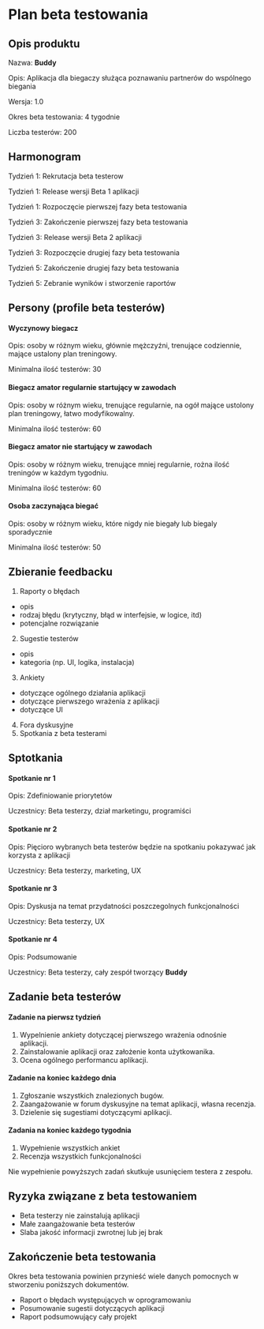 # Plan beta testowania

## Opis produktu

Nazwa: **Buddy**

Opis: Aplikacja dla biegaczy służąca poznawaniu
partnerów do wspólnego biegania

Wersja: 1.0

Okres beta testowania: 4 tygodnie

Liczba testerów: 200

## Harmonogram

Tydzień 1: Rekrutacja beta testerow

Tydzień 1: Release wersji Beta 1 aplikacji

Tydzień 1: Rozpoczęcie pierwszej fazy beta testowania

Tydzień 3: Zakończenie pierwszej fazy beta testowania

Tydzień 3: Release wersji Beta 2 aplikacji

Tydzień 3: Rozpoczęcie drugiej fazy beta testowania

Tydzień 5: Zakończenie drugiej fazy beta testowania

Tydzień 5: Zebranie wyników i stworzenie raportów

## Persony (profile beta testerów)

#### Wyczynowy biegacz

Opis: osoby w różnym wieku, głównie mężczyźni, trenujące codziennie, mające ustalony plan treningowy.

Minimalna ilość testerów: 30

#### Biegacz amator regularnie startujący w zawodach

Opis: osoby w różnym wieku, trenujące regularnie, na ogół mające ustolony plan treningowy, łatwo modyfikowalny.

Minimalna ilość testerów: 60

#### Biegacz amator nie startujący w zawodach

Opis: osoby w różnym wieku, trenujące mniej regularnie, rożna ilość treningów w każdym tygodniu.

Minimalna ilość testerów: 60

#### Osoba zaczynająca biegać

Opis: osoby w różnym wieku, które nigdy nie biegały lub biegaly sporadycznie

Minimalna ilość testerów: 50

## Zbieranie feedbacku

1. Raporty o błędach

* opis
* rodzaj błędu (krytyczny, błąd w interfejsie, w logice, itd)
* potencjalne rozwiązanie

2. Sugestie testerów

* opis
* kategoria (np. UI, logika, instalacja)

3. Ankiety

* dotyczące ogólnego działania aplikacji
* dotyczące pierwszego wrażenia z aplikacji
* dotyczące UI

4. Fora dyskusyjne
5. Spotkania z beta testerami

## Sptotkania

#### Spotkanie nr 1

Opis: Zdefiniowanie priorytetów

Uczestnicy: Beta testerzy, dział marketingu, programiści

#### Spotkanie nr 2

Opis: Pięcioro wybranych beta testerów będzie na spotkaniu pokazywać jak korzysta z aplikacji

Uczestnicy: Beta testerzy, marketing, UX

#### Spotkanie nr 3

Opis: Dyskusja na temat przydatności poszczegolnych funkcjonalności

Uczestnicy: Beta testerzy, UX

#### Spotkanie nr 4

Opis: Podsumowanie

Uczestnicy: Beta testerzy, cały zespół tworzący **Buddy**

## Zadanie beta testerów

#### Zadanie na pierwsz tydzień

1. Wypelnienie ankiety dotyczącej pierwszego wrażenia odnośnie aplikacji.
2. Zainstalowanie aplikacji oraz założenie konta użytkowanika.
3. Ocena ogólnego performancu aplikacji.

#### Zadanie na koniec każdego dnia

1. Zgłoszanie wszystkich znalezionych bugów.
2. Zaangażowanie w forum dyskusyjne na temat aplikacji, własna recenzja.
3. Dzielenie się sugestiami dotyczącymi aplikacji.

#### Zadania na koniec każdego tygodnia

1. Wypełnienie wszystkich ankiet
2. Recenzja wszystkich funkcjonalności

Nie wypełnienie powyższych zadań skutkuje usunięciem testera z zespołu.

## Ryzyka związane z beta testowaniem

* Beta testerzy nie zainstalują aplikacji
* Małe zaangażowanie beta testerów
* Slaba jakość informacji zwrotnej lub jej brak

## Zakończenie beta testowania

Okres beta testowania powinien przynieść wiele danych pomocnych w stworzeniu poniższych dokumentów.

* Raport o błędach występujących w oprogramowaniu
* Posumowanie sugestii dotyczących aplikacji
* Raport podsumowujący cały projekt

<!--stackedit_data:
eyJoaXN0b3J5IjpbMTAwNjIyMjQ1NF19
-->